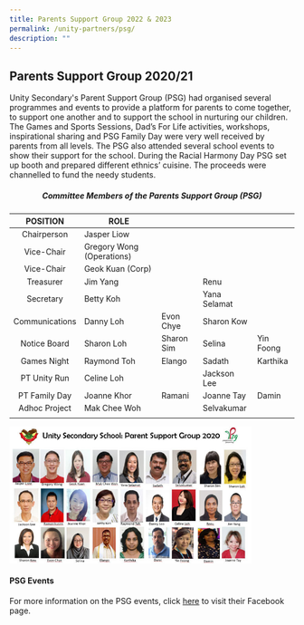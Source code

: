 ```yaml
---
title: Parents Support Group 2022 & 2023
permalink: /unity-partners/psg/
description: ""
---
```


## Parents Support Group 2020/21

Unity Secondary's Parent Support Group (PSG) had organised several programmes and events to provide a platform for parents to come together, to support one another and to support the school in nurturing our children. The Games and Sports Sessions, Dad’s For Life activities, workshops, inspirational sharing and PSG Family Day were very well received by parents from all levels. The PSG also attended several school events to show their support for the school. During the Racial Harmony Day PSG set up booth and prepared different ethnics’ cuisine. The proceeds were channelled to fund the needy students.

##### <center>Committee Members of the Parents Support Group (PSG)</center>

| POSITION | ROLE |  |  |  |
|:---:|---|---|---| ---|
| Chairperson | Jasper Liow |  |  |  |
| Vice-Chair | Gregory Wong (Operations) |  |  |  |
| Vice-Chair | Geok Kuan (Corp) |  |  |  |
| Treasurer | Jim Yang |  | Renu |  |
| Secretary | Betty Koh |  | Yana Selamat |  |
| Communications | Danny Loh | Evon Chye | Sharon Kow |  |
| Notice Board | Sharon Loh | Sharon Sim | Selina | Yin Foong |
| Games Night | Raymond Toh | Elango | Sadath | Karthika |
| PT Unity Run | Celine Loh |  | Jackson Lee |  |
| PT Family Day | Joanne Khor | Ramani | Joanne Tay | Damin |
| Adhoc Project | Mak Chee Woh |  | Selvakumar |  |
|  |  |  |  |  |

<img src="/images/PSG.jpeg" style="width:85%">

#### PSG Events

For more information on the PSG events, click [here](https://www.facebook.com/groups/unitypsg/) to visit their Facebook page.
